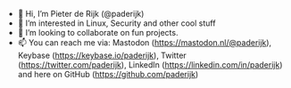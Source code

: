 - 👋 Hi, I’m Pieter de Rijk (@paderijk)
- 👀 I’m interested in Linux, Security and other cool stuff
- 💞️ I’m looking to collaborate on fun projects.
- 📫 You can reach me via: Mastodon (https://mastodon.nl/@paderijk), Keybase (https://keybase.io/paderijk), Twitter (https://twitter.com/paderijk), LinkedIn (https://linkedin.com/in/paderijk) and here on GitHub (https://github.com/paderijk)

<!---
paderijk/paderijk is a ✨ special ✨ repository because its `README.md` (this file) appears on your GitHub profile.
You can click the Preview link to take a look at your changes.
--->
